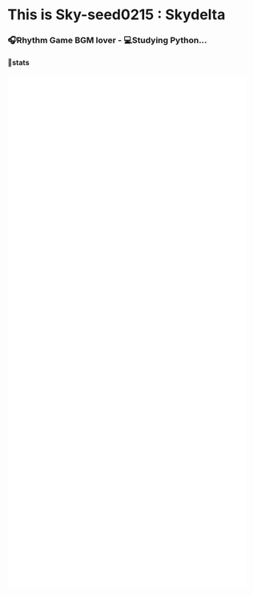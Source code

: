 # This is Sky-seed0215 : Skydelta

### :headphones:Rhythm Game BGM lover - :computer:Studying Python...

#### :diamond_shape_with_a_dot_inside:stats

![CI](https://raw.githubusercontent.com/Sky-seed0215/Sky-seed0215/main/github-metrics.svg?)


<!--
**Sky-seed0215/Sky-seed0215** is a ✨ _special_ ✨ repository because its `README.md` (this file) appears on your GitHub profile.

Here are some ideas to get you started:

- 🔭 I’m currently working on ...
- 🌱 I’m currently learning ...
- 👯 I’m looking to collaborate on ...
- 🤔 I’m looking for help with ...
- 💬 Ask me about ...
- 📫 How to reach me: ...
- 😄 Pronouns: ...
- ⚡ Fun fact: ...
-->
